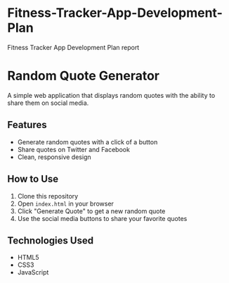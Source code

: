 # Fitness-Tracker-App-Development-Plan
Fitness Tracker App Development Plan report 
# Random Quote Generator

A simple web application that displays random quotes with the ability to share them on social media.

## Features

- Generate random quotes with a click of a button
- Share quotes on Twitter and Facebook
- Clean, responsive design

## How to Use

1. Clone this repository
2. Open `index.html` in your browser
3. Click "Generate Quote" to get a new random quote
4. Use the social media buttons to share your favorite quotes

## Technologies Used

- HTML5
- CSS3
- JavaScript

